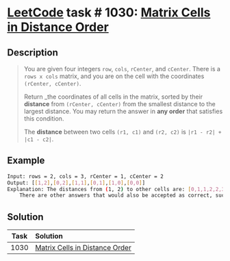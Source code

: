# [LeetCode][leetcode] task # 1030: [Matrix Cells in Distance Order][task]

Description
-----------

> You are given four integers `row`, `cols`, `rCenter`, and `cCenter`.
> There is a `rows x cols` matrix, and you are on the cell with the coordinates `(rCenter, cCenter)`.
> 
> Return _the coordinates of all cells in the matrix, sorted by their **distance** from `(rCenter, cCenter)`
> from the smallest distance to the largest distance. You may return the answer in **any order** that satisfies this condition.
> 
> The **distance** between two cells `(r1, c1)` and `(r2, c2)` is `|r1 - r2| + |c1 - c2|`.

Example
-------

```sh
Input: rows = 2, cols = 3, rCenter = 1, cCenter = 2
Output: [[1,2],[0,2],[1,1],[0,1],[1,0],[0,0]]
Explanation: The distances from (1, 2) to other cells are: [0,1,1,2,2,3]
    There are other answers that would also be accepted as correct, such as [[1,2],[1,1],[0,2],[1,0],[0,1],[0,0]].
```

Solution
--------

| Task | Solution                                   |
|:----:|:-------------------------------------------|
| 1030 | [Matrix Cells in Distance Order][solution] |


[leetcode]: <http://leetcode.com/>
[task]: <https://leetcode.com/problems/matrix-cells-in-distance-order/>
[solution]: <https://github.com/wellaxis/praxis-leetcode/blob/main/src/main/java/com/witalis/praxis/leetcode/task/h11/p1030/option/Practice.java>

